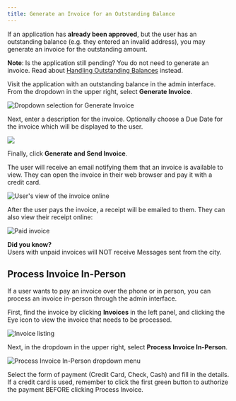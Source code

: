 ```yaml
---
title: Generate an Invoice for an Outstanding Balance
---
```

If an application has **already been approved**, but the user has an outstanding balance (e.g. they entered an invalid address), you may generate an invoice for the outstanding amount.

**Note**: Is the application still pending? You do not need to generate an invoice. Read about [Handling Outstanding Balances](https://docs.barkpass.com/guides/handling-outstanding-balances.html) instead.

Visit the application with an outstanding balance in the admin interface. From the dropdown in the upper right, select **Generate Invoice**.

![Dropdown selection for Generate Invoice](/images/uploads/screen-shot-2020-03-30-at-3.25.17-pm.png)

Next, enter a description for the invoice. Optionally choose a Due Date for the invoice which will be displayed to the user.

![](/images/uploads/screen-shot-2020-03-30-at-3.28.15-pm.png)

Finally, click **Generate and Send Invoice**.

The user will receive an email notifying them that an invoice is available to view. They can open the invoice in their web browser and pay it with a credit card.

![User's view of the invoice online](/images/uploads/screen-shot-2020-03-30-at-3.33.49-pm.png)

After the user pays the invoice, a receipt will be emailed to them. They can also view their receipt online:

![Paid invoice](/images/uploads/screen-shot-2020-03-30-at-3.34.06-pm.png)

**Did you know?**\
Users with unpaid invoices will NOT receive Messages sent from the city.

## Process Invoice In-Person

If a user wants to pay an invoice over the phone or in person, you can process an invoice in-person through the admin interface.

First, find the invoice by clicking **Invoices** in the left panel, and clicking the Eye icon to view the invoice that needs to be processed.

![Invoice listing](/images/uploads/screen-shot-2020-03-30-at-3.23.47-pm.png)

Next, in the dropdown in the upper right, select **Process Invoice In-Person**.

![Process Invoice In-Person dropdown menu](/images/uploads/screen-shot-2020-03-30-at-3.59.18-pm.png)

Select the form of payment (Credit Card, Check, Cash) and fill in the details. If a credit card is used, remember to click the first green button to authorize the payment BEFORE clicking Process Invoice.